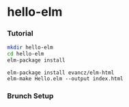# hello-elm

### Tutorial

```sh
mkdir hello-elm
cd hello-elm
elm-package install
```

```
elm-package install evancz/elm-html
elm-make Hello.elm --output index.html
```

### Brunch Setup
